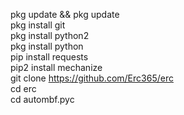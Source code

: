 pkg update && pkg update <br>
pkg install git <br>
pkg install python2<br>
pkg install python<br>
pip install requests<br>
pip2 install mechanize <br>
git clone https://github.com/Erc365/erc<br>
cd erc<br>
cd autombf.pyc
